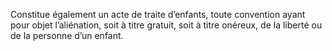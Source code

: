 Constitue également un acte de traite d’enfants, toute convention ayant pour objet l’aliénation, soit à titre gratuit, soit à titre onéreux, de la liberté ou de la personne d’un enfant.